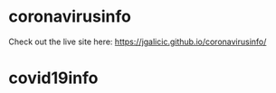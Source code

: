 # coronavirusinfo
Check out the live site here: https://jgalicic.github.io/coronavirusinfo/
# covid19info
